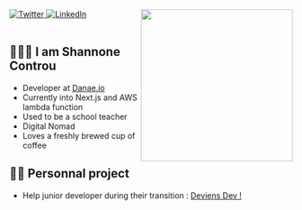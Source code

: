 
<div align="left">
  <a href="https://twitter.com/sha_code">
    <img
      src="https://img.shields.io/twitter/follow/sha_code?label=Twitter&logo=twitter&style=flat-square&color=1da1f2&logoColor=ffffff"
      alt="Twitter"
    />
  </a>
  <a href="https://www.linkedin.com/in/shannone-controu/">
    <img
      src="https://img.shields.io/static/v1?logo=linkedin&style=flat-square&color=0072b1&label=LinkedIn&message=%E2%98%86"
      alt="LinkedIn"
    />
  </a>

  <a href="https://app.daily.dev/Sha_code" target="_blank">
    <img
      width="270"
      align="right"
      src="https://api.daily.dev/devcards/885e5fd2be554bc5b9f2e74937535282.png?r=mbx"
    />
  </a>
</div>

<br />

## 👩🏼‍💻 I am Shannone Controu

- Developer at [Danae.io](https://danae.io)
- Currently into Next.js and AWS lambda function
- Used to be a school teacher
- Digital Nomad
- Loves a freshly brewed cup of coffee
    
## 💪🏼 Personnal project

- Help junior developer during their transition : [Deviens Dev !](https://shacode.fr)

